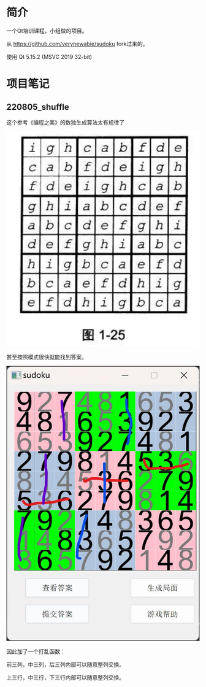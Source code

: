 # 简介

一个Qt培训课程，小组做的项目。

从 https://github.com/verynewabie/sudoku fork过来的。

使用 Qt 5.15.2 (MSVC 2019 32-bit)

# 项目笔记

## 220805_shuffle

这个参考《编程之美》的数独生成算法太有规律了

![](.\pics\algo-pic.png)

甚至按照模式很快就能找到答案。

![](.\pics\algo-manner.jpg)

因此加了一个打乱函数：

前三列，中三列，后三列内部可以随意整列交换。

上三行，中三行，下三行内部可以随意整列交换。